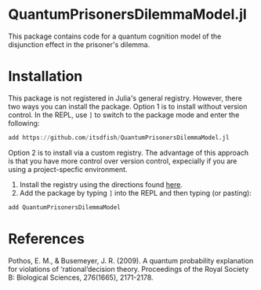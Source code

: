 # QuantumPrisonersDilemmaModel.jl

This package contains code for a quantum cognition model of the disjunction effect in the prisoner's dilemma. 

# Installation

This package is not registered in Julia's general registry. However, there two ways you can install the package. Option 1 is to install without version control. In the REPL, use `]` to switch to the package mode and enter the following:

```julia
add https://github.com/itsdfish/QuantumPrisonersDilemmaModel.jl
```
Option 2 is to install via a custom registry. The advantage of this approach is that you have more control over version control, expecially if you are using a project-specfic environment. 

1. Install the registry using the directions found [here](https://github.com/itsdfish/Registry.jl).
2. Add the package by typing `]` into the REPL and then typing (or pasting):

```julia
add QuantumPrisonersDilemmaModel
```

# References 

Pothos, E. M., & Busemeyer, J. R. (2009). A quantum probability explanation for violations of ‘rational’decision theory. Proceedings of the Royal Society B: Biological Sciences, 276(1665), 2171-2178.
